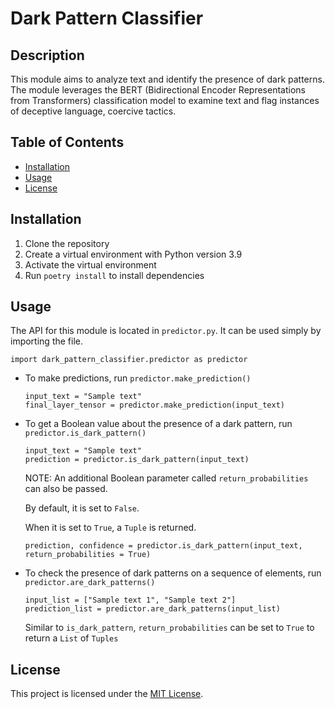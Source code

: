 # Dark Pattern Classifier

## Description
This module aims to analyze text and identify the presence of dark patterns. The module leverages the BERT (Bidirectional Encoder Representations from Transformers) classification model to examine text and flag instances of deceptive language, coercive tactics.

## Table of Contents
- [Installation](#installation)
- [Usage](#usage)
- [License](#license)


## Installation
1. Clone the repository
2. Create a virtual environment with Python version 3.9
3. Activate the virtual environment
4. Run `poetry install` to install dependencies


## Usage
The API for this module is located in `predictor.py`. It can be used simply by importing the file.
```
import dark_pattern_classifier.predictor as predictor
```

- To make predictions, run `predictor.make_prediction()`
    ```
    input_text = "Sample text"
    final_layer_tensor = predictor.make_prediction(input_text)
    ```

- To get a Boolean value about the presence of a dark pattern, run `predictor.is_dark_pattern()`
    ```
    input_text = "Sample text"
    prediction = predictor.is_dark_pattern(input_text)
    ```

    NOTE: An additional Boolean  parameter called `return_probabilities` can also be passed.
    
    By default, it is set to `False`.

    When it is set to `True`, a `Tuple` is returned.
    ```
    prediction, confidence = predictor.is_dark_pattern(input_text, return_probabilities = True)
    ```

- To check the presence of dark patterns on a sequence of elements, run `predictor.are_dark_patterns()`
    ```
    input_list = ["Sample text 1", "Sample text 2"]
    prediction_list = predictor.are_dark_patterns(input_list)
    ```

    Similar to `is_dark_pattern`, `return_probabilities` can be set to `True` to return a `List` of `Tuples`


## License
This project is licensed under the [MIT License](LICENSE).